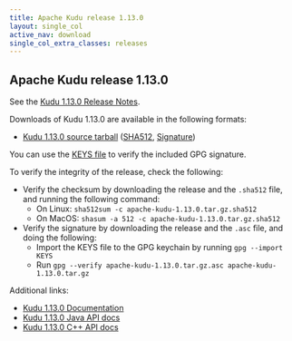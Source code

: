 ```yaml
---
title: Apache Kudu release 1.13.0
layout: single_col
active_nav: download
single_col_extra_classes: releases
---
```


<!--

Licensed to the Apache Software Foundation (ASF) under one
or more contributor license agreements.  See the NOTICE file
distributed with this work for additional information
regarding copyright ownership.  The ASF licenses this file
to you under the Apache License, Version 2.0 (the
"License"); you may not use this file except in compliance
with the License.  You may obtain a copy of the License at

  http://www.apache.org/licenses/LICENSE-2.0

Unless required by applicable law or agreed to in writing,
software distributed under the License is distributed on an
"AS IS" BASIS, WITHOUT WARRANTIES OR CONDITIONS OF ANY
KIND, either express or implied.  See the License for the
specific language governing permissions and limitations
under the License.

-->

## Apache Kudu release 1.13.0

See the [Kudu 1.13.0 Release Notes](docs/release_notes.html).

Downloads of Kudu 1.13.0 are available in the following formats:

* [Kudu 1.13.0 source tarball](http://www.apache.org/dyn/closer.cgi?path=kudu/1.13.0/apache-kudu-1.13.0.tar.gz)
  ([SHA512](https://www.apache.org/dist/kudu/1.13.0/apache-kudu-1.13.0.tar.gz.sha512),
  [Signature](https://www.apache.org/dist/kudu/1.13.0/apache-kudu-1.13.0.tar.gz.asc))

You can use the [KEYS file](https://www.apache.org/dist/kudu/KEYS) to verify the included GPG signature.

To verify the integrity of the release, check the following:

* Verify the checksum by downloading the release and the `.sha512` file, and
  running the following command:
    * On Linux: `sha512sum -c apache-kudu-1.13.0.tar.gz.sha512`
    * On MacOS: `shasum -a 512 -c apache-kudu-1.13.0.tar.gz.sha512`
* Verify the signature by downloading the release and the `.asc` file, and
  doing the following:
    * Import the KEYS file to the GPG keychain by running `gpg --import KEYS`
    * Run `gpg --verify apache-kudu-1.13.0.tar.gz.asc apache-kudu-1.13.0.tar.gz`

Additional links:

* [Kudu 1.13.0 Documentation](docs/)
* [Kudu 1.13.0 Java API docs](apidocs/)
* [Kudu 1.13.0 C++ API docs](cpp-client-api/)